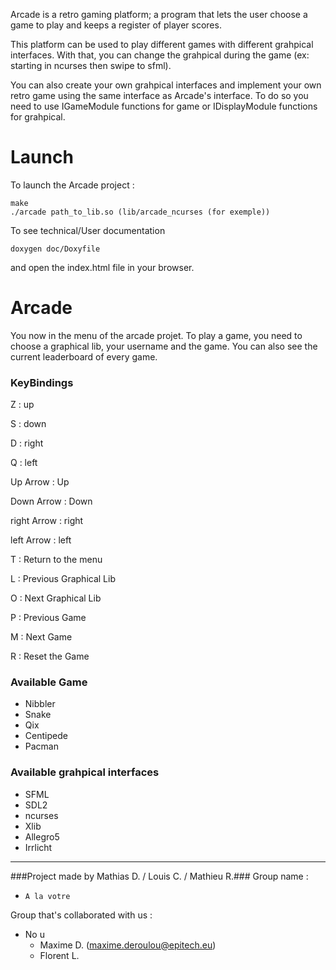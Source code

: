 Arcade is a retro gaming platform; a program that lets the user choose a game to play and keeps a register of player scores.

This platform can be used to play different games with different grahpical interfaces. With that, you can change the grahpical during the game (ex: starting in ncurses then swipe to sfml).

You can also create your own grahpical interfaces and implement your own retro game using the same interface as Arcade's interface. To do so you need to use IGameModule functions for game or IDisplayModule functions for grahpical.


Launch
============

To launch the Arcade project :

```
make
./arcade path_to_lib.so (lib/arcade_ncurses (for exemple))
```

To see technical/User documentation

```
doxygen doc/Doxyfile
```
and open the index.html file in your browser.


Arcade
============

You now in the menu of the arcade projet. To play a game, you need to choose a graphical lib, your username and the game. You can also see the current leaderboard of every game.

### KeyBindings

Z : up

S : down

D : right

Q : left

Up Arrow : Up

Down Arrow : Down

right Arrow : right

left Arrow : left

T : Return to the menu

L : Previous Graphical Lib

O : Next Graphical Lib

P : Previous Game

M : Next Game

R : Reset the Game

### Available Game

* Nibbler
* Snake
* Qix
* Centipede
* Pacman

### Available grahpical interfaces

* SFML
* SDL2
* ncurses
* Xlib
* Allegro5
* Irrlicht

- - -

###Project made by Mathias D. / Louis C. / Mathieu R.###
Group name : 
 - `A la votre`

Group that's collaborated with us :

 - No u
    * Maxime D. (maxime.deroulou@epitech.eu)
    * Florent L.